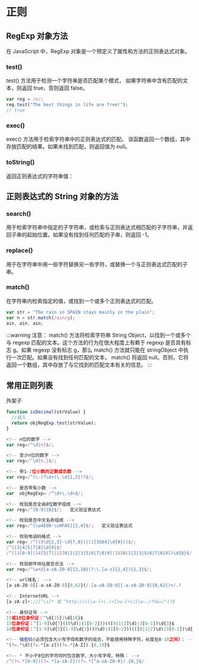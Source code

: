# 正则

## RegExp 对象方法

在 JavaScript 中，RegExp 对象是一个预定义了属性和方法的正则表达式对象。

### test()

test() 方法用于检测一个字符串是否匹配某个模式，
如果字符串中含有匹配的文本，则返回 true，否则返回 false。

```js
var reg = /e/;
reg.test("The best things in life are free!");
// true
```

### exec()

exec() 方法用于检索字符串中的正则表达式的匹配。
该函数返回一个数组，其中存放匹配的结果。如果未找到匹配，则返回值为 null。

### toString()

返回正则表达式的字符串值：

## 正则表达式的 String 对象的方法

### search()

用于检索字符串中指定的子字符串，或检索与正则表达式相匹配的子字符串，并返回子串的起始位置。如果没有找到任何匹配的子串，则返回 -1。

### replace()

用于在字符串中用一些字符替换另一些字符，或替换一个与正则表达式匹配的子串。

### match()

在字符串内检索指定的值，或找到一个或多个正则表达式的匹配。

```js
var str = "The rain in SPAIN stays mainly in the plain";
var n = str.match(/ain/g);
ain, ain, ain;
```

:::warning
注意： match() 方法将检索字符串 String Object，以找到一个或多个与 regexp 匹配的文本。这个方法的行为在很大程度上有赖于 regexp 是否具有标志 g。如果 regexp 没有标志 g，那么 match() 方法就只能在 stringObject 中执行一次匹配。如果没有找到任何匹配的文本， match() 将返回 null。否则，它将返回一个数组，其中存放了与它找到的匹配文本有关的信息。
:::

## 常用正则列表

外架子

```js
function isDecimal(strValue) {
  //插入
  return objRegExp.test(strValue);
}
```

```js
<!-- n位的数字 -->
var reg=/^\d{n}$/;

<!-- 至少n位的数字 -->
var reg=/^\d{n,}$/;

<!-- 带1-2位小数的正数或负数 -->
var reg=/^(\-)?\d+(\.\d{1,2})?$/;

<!-- 是否带有小数 -->
var  objRegExp= /^\d+\.\d+$/;

<!-- 校验是否全由8位数字组成 -->
var reg=/^[0-9]{8}$/;   定义验证表达式

<!-- 校验是否中文名称组成 -->
var reg=/^[\u4E00-\u9FA5]{2,4}$/;   定义验证表达式

<!-- 校验电话码格式 -->
var reg= /^((0\d{2,3}-\d{7,8})|(1[3584]\d{9}))$/;
/^1[3|4|5|7|8]\d{9}$/
/^(13[0-9]|14[5|7]|15[0|1|2|3|5|6|7|8|9]|18[0|1|2|3|5|6|7|8|9])\d{8}$/

<!-- 校验邮件地址是否合法 -->
var reg=/^\w+@[a-zA-Z0-9]{2,10}(?:\.[a-z]{2,4}){1,3}$/;

<!-- url域名： -->
[a-zA-Z0-9][-a-zA-Z0-9]{0,62}(/.[a-zA-Z0-9][-a-zA-Z0-9]{0,62})+/.?

<!-- InternetURL -->
[a-zA-z]+://[^\s]* 或 ^http://([\w-]+\.)+[\w-]+(/[\w-./?%&=]*)?$

<!-- 身份证号 -->
15或18位身份证：^\d{15}|\d{18}$
15位身份证：^[1-9]\d{7}((0\d)|(1[0-2]))(([0|1|2]\d)|3[0-1])\d{3}$
18位身份证：^[1-9]\d{5}[1-9]\d{3}((0\d)|(1[0-2]))(([0|1|2]\d)|3[0-1])\d{4}$

<!-- 强密码(必须包含大小写字母和数字的组合，不能使用特殊字符，长度在8-10之间)： -->
^(?=.*\d)(?=.*[a-z])(?=.*[A-Z]).{8,10}$

<!-- * 不小于8位的字符同时包含数字、大小写字母、特殊： -->
/^(?=.*[0-9])(?=.*[a-zA-Z])(?=.*[^a-zA-Z0-9]).{8,}$/
```
